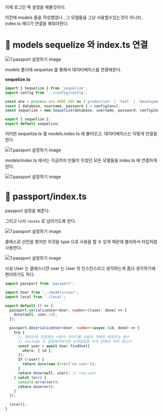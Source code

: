 
이제 로그인 쪽 설정을 해볼것이다.

이전에 models 들을 작성했었나 , 그 모델들을 그냥 사용할수있는것이 아니라 ,
index.ts 에다가 연결을 해줘야한다.

# 📌 models sequelize 와 index.ts 연결
![7.passport 설정하기 image](https://slid-capture.s3.ap-northeast-2.amazonaws.com/public/capture_images/23d3b510b1c8425c8f4edbe73b62db74/ef6f95b0-4efc-4032-9dab-af7449872ee7.png)

models 폴더에 sequelize 를 통해서 데이터베이스를 연결해준다.

__sequelize.ts__

```ts
import { Sequelize } from 'sequelize';
import config from '../config/config';

const env = process.env.NODE_ENV as ('production' | 'test' | 'development') || 'development';
const { database, username, password } = config[env];
const sequelize = new Sequelize(database, username, password, config[env]);

export { sequelize };
export default sequelize;
```

이러한 sequelize.ts 를 models.index.ts 에 불러오고.
데이터베이스는 이렇게 연결을 한다.

![7.passport 설정하기 image](https://slid-capture.s3.ap-northeast-2.amazonaws.com/public/capture_images/23d3b510b1c8425c8f4edbe73b62db74/5acca35f-ce70-48a5-861e-f507eaa94db7.png)

models/index.ts 에서는 지금까지 만들어 두었던 모든 모델들을 index.ts 에 연결하게 된다.

![7.passport 설정하기 image](https://slid-capture.s3.ap-northeast-2.amazonaws.com/public/capture_images/23d3b510b1c8425c8f4edbe73b62db74/06bec1fe-20c1-485c-989d-f5491808e1e6.png)

# 📌 passport/index.ts

passport 설정을 해준다.

그리고 나서 `routes` 로 넘어가도록 한다.

![7.passport 설정하기 image](https://slid-capture.s3.ap-northeast-2.amazonaws.com/public/capture_images/23d3b510b1c8425c8f4edbe73b62db74/1f3b516d-adab-4a90-a478-f4b9b955ad5a.png)

클래스로 선언을 했지만 이것을 type 으로 사용을 할 수 있게 때문에 불러와서 타입처럼 사용한다.

![7.passport 설정하기 image](https://slid-capture.s3.ap-northeast-2.amazonaws.com/public/capture_images/23d3b510b1c8425c8f4edbe73b62db74/fd6d767f-e9a1-4ccf-abc5-00863440a749.png)

사실 User 는 클래스니깐 user 는 User 의 인스턴스라고 생각하는게 좀더 생각하기에 편리하기도 하다.

```ts
import passport from 'passport';

import User from '../models/user';
import local from './local';

export default () => {
  passport.serializeUser<User, number>((user, done) => {
    done(null, user.id);
  });

  passport.deserializeUser<User, number>(async (id, done) => {
    try {
      // 메모리에 저장했던 사용자 아이디를 사용자 객체로 바꿔주는 함수
      // include 도 설정해야하지만 관계설정을 아직 안해서 적지 않는다.
      const user = await User.findOne({
        where: { id },
      });
      if (!user) {
        return done(new Error('no user'));
      }
      return done(null, user); // req.user
    } catch (err) {
      console.error(err);
      return done(err);
    }
  });

  local();
}
```



